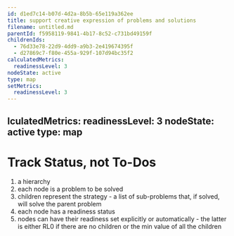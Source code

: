 ```yaml
---
id: d1ed7c14-b07d-4d2a-8b5b-65e119a362ee
title: support creative expression of problems and solutions
filename: untitled.md
parentId: f5958119-9841-4b17-8c52-c731bd49159f
childrenIds:
  - 76d33e78-22d9-4dd9-a9b3-2e419674395f
  - d27869c7-f80e-455a-929f-107d94bc35f2
calculatedMetrics:
  readinessLevel: 3
nodeState: active
type: map
setMetrics:
  readinessLevel: 3
---
```

lculatedMetrics:
  readinessLevel: 3
nodeState: active
type: map
---
# Track Status, not To-Dos

1. a hierarchy
2. each node is a problem to be solved
3. children represent the strategy - a list of sub-problems that, if solved, will solve the parent problem
4. each node has a readiness status
5. nodes can have their readiness set explicitly or automatically - the latter is either RL0 if there are no children or the min value of all the children